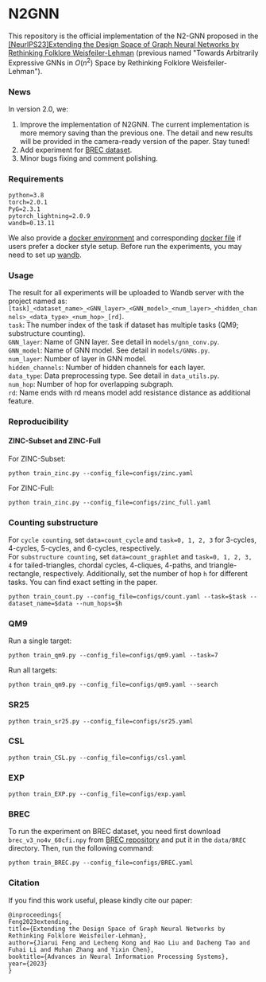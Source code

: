 # N2GNN
This repository is the official implementation of the N2-GNN proposed in the [[NeurIPS23]Extending the Design Space of Graph Neural Networks by Rethinking Folklore Weisfeiler-Lehman](https://arxiv.org/pdf/2306.03266.pdf) (previous named "Towards Arbitrarily Expressive GNNs in $O(n^2)$ Space by Rethinking Folklore Weisfeiler-Lehman").

### News
In version 2.0, we:
1. Improve the implementation of N2GNN. The current implementation is more memory saving than the previous one. The detail and new results will be provided in the camera-ready version of the paper. Stay tuned!
2. Add experiment for [BREC dataset](https://github.com/GraphPKU/BREC).
3. Minor bugs fixing and comment polishing. 

### Requirements
```
python=3.8
torch=2.0.1
PyG=2.3.1
pytorch_lightning=2.0.9
wandb=0.13.11
```
We also provide a [docker environment](https://hub.docker.com/repository/docker/wfrain/gracker/general) and corresponding [docker file](https://github.com/JiaruiFeng/python_docker) if users prefer a docker style setup. Before run the experiments, you may need to set up [wandb](https://docs.wandb.ai/quickstart#1.-set-up-wandb). 

### Usage
The result for all experiments will be uploaded to Wandb server with the project named as: 
`[task]_<dataset_name>_<GNN_layer>_<GNN_model>_<num_layer>_<hidden_channels>_<data_type>_<num_hop>_[rd]`.\
`task`: The number index of the task if dataset has multiple tasks (QM9; substructure counting).\
`GNN_layer`: Name of GNN layer. See detail in `models/gnn_conv.py`.\
`GNN_model`: Name of GNN model. See detail in `models/GNNs.py`.\
`num_layer`: Number of layer in GNN model.\
`hidden_channels`: Number of hidden channels for each layer.\
`data_type`: Data preprocessing type. See detail in `data_utils.py`.\
`num_hop`: Number of hop for overlapping subgraph.\
`rd`: Name ends with rd means model add resistance distance as additional feature. 

### Reproducibility
#### ZINC-Subset and ZINC-Full
For ZINC-Subset:
```
python train_zinc.py --config_file=configs/zinc.yaml
```
For ZINC-Full:
```
python train_zinc.py --config_file=configs/zinc_full.yaml
```

### Counting substructure
For `cycle counting`, set `data=count_cycle` and `task=0, 1, 2, 3` for 3-cycles, 4-cycles, 5-cycles, and 6-cycles, respectively.\
For `substructure counting`, set `data=count_graphlet` and `task=0, 1, 2, 3, 4` for tailed-triangles, chordal cycles, 4-cliques, 4-paths, and triangle-rectangle, respectively.
Additionally, set the number of hop `h` for different tasks. You can find exact setting in the paper.
```
python train_count.py --config_file=configs/count.yaml --task=$task --dataset_name=$data --num_hops=$h
```

### QM9
Run a single target:
```
python train_qm9.py --config_file=configs/qm9.yaml --task=7
```
Run all targets:
```
python train_qm9.py --config_file=configs/qm9.yaml --search
```

### SR25
```
python train_sr25.py --config_file=configs/sr25.yaml
```

### CSL
```
python train_CSL.py --config_file=configs/csl.yaml
```

### EXP
```
python train_EXP.py --config_file=configs/exp.yaml
```
### BREC
To run the experiment on BREC dataset, you need first download `brec_v3_no4v_60cfi.npy` from [BREC repository](https://github.com/GraphPKU/BREC) and put it in the `data/BREC` directory. Then, run the following command:
```
python train_BREC.py --config_file=configs/BREC.yaml
```

### Citation
If you find this work useful, please kindly cite our paper:
```
@inproceedings{
Feng2023extending,
title={Extending the Design Space of Graph Neural Networks by Rethinking Folklore Weisfeiler-Lehman},
author={Jiarui Feng and Lecheng Kong and Hao Liu and Dacheng Tao and Fuhai Li and Muhan Zhang and Yixin Chen},
booktitle={Advances in Neural Information Processing Systems},
year={2023}
}
```

